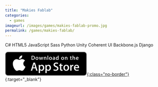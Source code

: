 ```yaml
---
title: "Makies Fablab"
categories:
  - games
imageurl: /images/games/makies-fablab-promo.jpg
permalink: /games/makies-fablab/
---
```

<span class="tag tag--lang">C#</span> <span class="tag tag--lang">HTML5</span> <span class="tag tag--lang">JavaScript</span> <span class="tag tag--lang">Sass</span> <span class="tag tag--lang">Python</span>
<span class="tag tag--framework">Unity</span> <span class="tag tag--framework">Coherent UI</span> <span class="tag tag--framework">Backbone.js</span> <span class="tag tag--framework">Django</span>

[![App Store](/images/apple-appstore.svg){:class="no-border"}](https://itunes.apple.com/gb/app/makies-fablab-design-create/id806174619){:target="_blank"}

